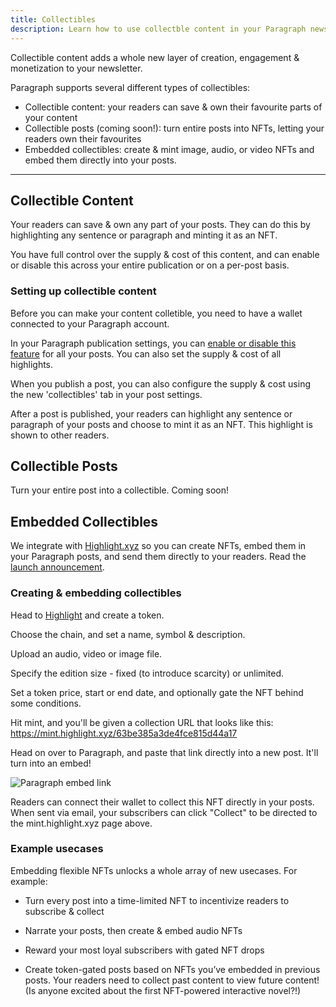 ```yaml
---
title: Collectibles
description: Learn how to use collectble content in your Paragraph newsletter.
---
```


Collectible content adds a whole new layer of creation, engagement & monetization to your newsletter.

Paragraph supports several different types of collectibles:
* Collectible content: your readers can save & own their favourite parts of your content
* Collectible posts (coming soon!): turn entire posts into NFTs, letting your readers own their favourites
* Embedded collectibles: create & mint image, audio, or video NFTs and embed them directly into your posts.

---

## Collectible Content

Your readers can save & own any part of your posts. They can do this by highlighting any sentence or paragraph and minting it as an NFT.

You have full control over the supply & cost of this content, and can enable or disable this across your entire publication or on a per-post basis.

### Setting up collectible content

Before you can make your content colletible, you need to have a wallet connected to your Paragraph account.

In your Paragraph publication settings, you can [enable or disable this feature](https://paragraph.xyz/settings/publication/blog) for all your posts. You can also set the supply & cost of all highlights.

When you publish a post, you can also configure the supply & cost using the new 'collectibles' tab in your post settings.

After a post is published, your readers can highlight any sentence or paragraph of your posts and choose to mint it as an NFT. This highlight is shown to other readers.


## Collectible Posts

Turn your entire post into a collectible. Coming soon!

## Embedded Collectibles

We integrate with [Highlight.xyz](https://tools.highlight.xyz) so you can create NFTs, embed them in your Paragraph posts, and send them directly to your readers. Read the [launch announcement](https://paragraph.xyz/@blog/highlight).

### Creating & embedding collectibles

Head to [Highlight](https://tools.highlight.xyz) and create a token.

Choose the chain, and set a name, symbol & description.

Upload an audio, video or image file.

Specify the edition size - fixed (to introduce scarcity) or unlimited.

Set a token price, start or end date, and optionally gate the NFT behind some conditions.

Hit mint, and you'll be given a collection URL that looks like this: https://mint.highlight.xyz/63be385a3de4fce815d44a17

Head on over to Paragraph, and paste that link directly into a new post. It'll turn into an embed!

![Paragraph embed link](/img/highlight_embed.png)

Readers can connect their wallet to collect this NFT directly in your posts. When sent via email, your subscribers can click "Collect" to be directed to the mint.highlight.xyz page above.

### Example usecases

Embedding flexible NFTs unlocks a whole array of new usecases. For example:

* Turn every post into a time-limited NFT to incentivize readers to subscribe & collect

* Narrate your posts, then create & embed audio NFTs

* Reward your most loyal subscribers with gated NFT drops

* Create token-gated posts based on NFTs you’ve embedded in previous posts. Your readers need to collect past content to view future content! (Is anyone excited about the first NFT-powered interactive novel?!)
